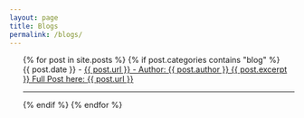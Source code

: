 ```yaml
---
layout: page
title: Blogs
permalink: /blogs/
---
```


<ul>
  {% for post in site.posts %}
    {% if post.categories contains "blog" %}
      <li style="list-style-type: none;">{{ post.date }} - <a href="{{ post.url }}">{{ post.url }} - Author: {{ post.author }}
        {{ post.excerpt }}
        Full Post here: <a href="{{ post.url }}">{{ post.url }}</a>
      </li>
      <hr>
    {% endif %}
  {% endfor %}
</ul>


